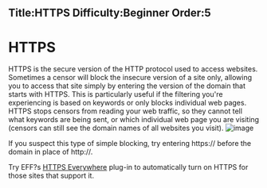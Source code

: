 Title:HTTPS
Difficulty:Beginner
Order:5
---
# HTTPS

HTTPS is the secure version of the HTTP protocol used to access websites. Sometimes a censor will block the insecure version of a site only, allowing you to access that site simply by entering the version of the domain that starts with HTTPS. This is particularly useful if the filtering you're experiencing is based on keywords or only blocks individual web pages. HTTPS stops censors from reading your web traffic, so they cannot tell what keywords are being sent, or which individual web page you are visiting (censors can still see the domain names of all websites you visit).
![image](internetb2.png)

If you suspect this type of simple blocking, try entering https:// before the domain in place of http://.

Try EFF?s [HTTPS Everywhere](https://www.eff.org/https-everywhere) plug-in to automatically turn on HTTPS for those sites that support it.